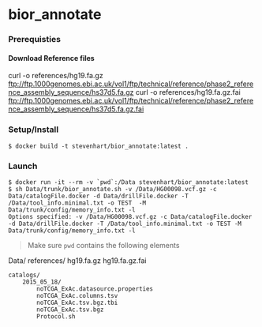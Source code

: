 # bior_annotate

### Prerequisties
#### Download Reference files
curl -o references/hg19.fa.gz ftp://ftp.1000genomes.ebi.ac.uk/vol1/ftp/technical/reference/phase2_reference_assembly_sequence/hs37d5.fa.gz 
curl -o references/hg19.fa.gz.fai ftp://ftp.1000genomes.ebi.ac.uk/vol1/ftp/technical/reference/phase2_reference_assembly_sequence/hs37d5.fa.gz.fai



### Setup/Install
```
$ docker build -t stevenhart/bior_annotate:latest .
```
### Launch
```
$ docker run -it --rm -v `pwd`:/Data stevenhart/bior_annotate:latest
$ sh Data/trunk/bior_annotate.sh -v /Data/HG00098.vcf.gz -c Data/catalogFile.docker -d Data/drillFile.docker -T /Data/tool_info.minimal.txt -o TEST  -M Data/trunk/config/memory_info.txt -l
Options specified: -v /Data/HG00098.vcf.gz -c Data/catalogFile.docker -d Data/drillFile.docker -T /Data/tool_info.minimal.txt -o TEST -M Data/trunk/config/memory_info.txt -l
```
> Make sure `pwd` contains the following elements


Data/
	references/
		hg19.fa.gz
		hg19.fa.gz.fai

	catalogs/
		2015_05_18/
			noTCGA_ExAc.datasource.properties
			noTCGA_ExAc.columns.tsv
			noTCGA_ExAc.tsv.bgz.tbi
			noTCGA_ExAc.tsv.bgz
			Protocol.sh
